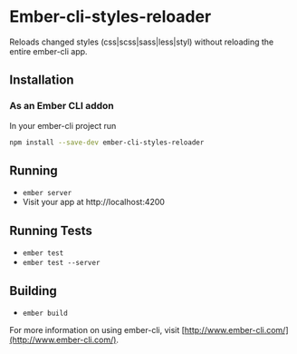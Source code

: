 # Ember-cli-styles-reloader
Reloads changed styles (css|scss|sass|less|styl) without reloading the entire ember-cli app.

## Installation

### As an Ember CLI addon

In your ember-cli project run

```bash
npm install --save-dev ember-cli-styles-reloader
```

## Running

* `ember server`
* Visit your app at http://localhost:4200

## Running Tests

* `ember test`
* `ember test --server`

## Building

* `ember build`

For more information on using ember-cli, visit [http://www.ember-cli.com/](http://www.ember-cli.com/).
